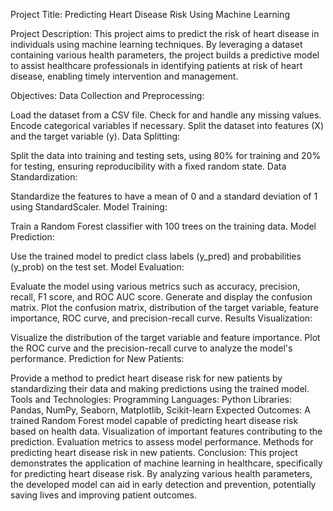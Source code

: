 Project Title: Predicting Heart Disease Risk Using Machine Learning


Project Description:
This project aims to predict the risk of heart disease in individuals using machine learning techniques. By leveraging a dataset containing various health parameters, the project builds a predictive model to assist healthcare professionals in identifying patients at risk of heart disease, enabling timely intervention and management.

Objectives:
Data Collection and Preprocessing:

Load the dataset from a CSV file.
Check for and handle any missing values.
Encode categorical variables if necessary.
Split the dataset into features (X) and the target variable (y).
Data Splitting:

Split the data into training and testing sets, using 80% for training and 20% for testing, ensuring reproducibility with a fixed random state.
Data Standardization:

Standardize the features to have a mean of 0 and a standard deviation of 1 using StandardScaler.
Model Training:

Train a Random Forest classifier with 100 trees on the training data.
Model Prediction:

Use the trained model to predict class labels (y_pred) and probabilities (y_prob) on the test set.
Model Evaluation:

Evaluate the model using various metrics such as accuracy, precision, recall, F1 score, and ROC AUC score.
Generate and display the confusion matrix.
Plot the confusion matrix, distribution of the target variable, feature importance, ROC curve, and precision-recall curve.
Results Visualization:

Visualize the distribution of the target variable and feature importance.
Plot the ROC curve and the precision-recall curve to analyze the model's performance.
Prediction for New Patients:

Provide a method to predict heart disease risk for new patients by standardizing their data and making predictions using the trained model.
Tools and Technologies:
Programming Languages: Python
Libraries: Pandas, NumPy, Seaborn, Matplotlib, Scikit-learn
Expected Outcomes:
A trained Random Forest model capable of predicting heart disease risk based on health data.
Visualization of important features contributing to the prediction.
Evaluation metrics to assess model performance.
Methods for predicting heart disease risk in new patients.
Conclusion:
This project demonstrates the application of machine learning in healthcare, specifically for predicting heart disease risk. By analyzing various health parameters, the developed model can aid in early detection and prevention, potentially saving lives and improving patient outcomes.

